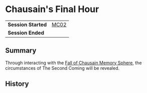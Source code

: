 # Chausain's Final Hour

|||
| --- | --- |
| **Session Started** | [MC02](../../sessions/completed/MC02.md) | storyline.2
| **Session Ended** | |

## Summary

Through interacting with the [Fall of Chausain Memory Sphere](../../items/memory-spheres/fall-of-chausain-memory-sphere.md), the circumstances of The Second Coming will be revealed.

## History
